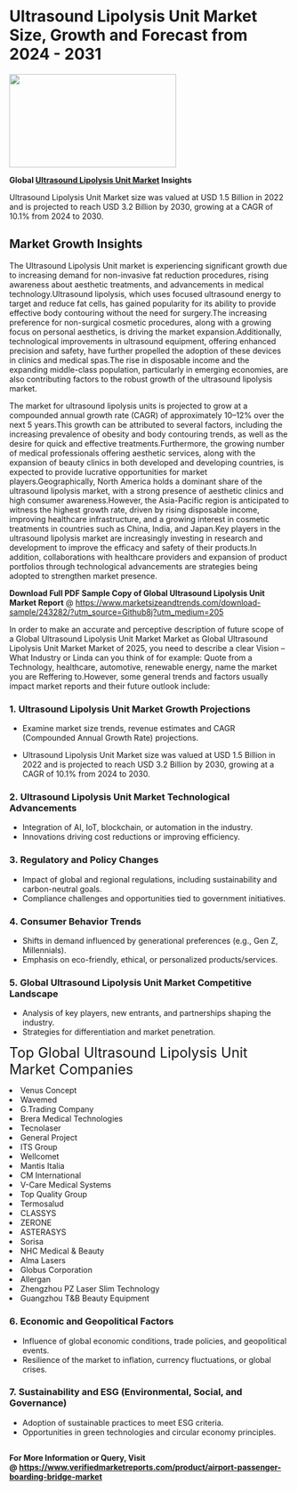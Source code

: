 <H1>Ultrasound Lipolysis Unit Market Size, Growth and Forecast from 2024 - 2031</H1><img class="aligncenter size-medium wp-image-584254" src="https://thirdeyenews.in/wp-content/uploads/2024/09/Global-Market-Research-300x168.jpeg" alt="" width="300" height="168" /><p><strong>Global&nbsp;<a href="https://www.marketsizeandtrends.com/download-sample/243282/?utm_source=Github8j?utm_medium=205">Ultrasound Lipolysis Unit Market</a> Insights</strong></p><p>Ultrasound Lipolysis Unit Market size was valued at USD 1.5 Billion in 2022 and is projected to reach USD 3.2 Billion by 2030, growing at a CAGR of 10.1% from 2024 to 2030.</p><p><h2>Market Growth Insights</h2> <p>The Ultrasound Lipolysis Unit market is experiencing significant growth due to increasing demand for non-invasive fat reduction procedures, rising awareness about aesthetic treatments, and advancements in medical technology.Ultrasound lipolysis, which uses focused ultrasound energy to target and reduce fat cells, has gained popularity for its ability to provide effective body contouring without the need for surgery.The increasing preference for non-surgical cosmetic procedures, along with a growing focus on personal aesthetics, is driving the market expansion.Additionally, technological improvements in ultrasound equipment, offering enhanced precision and safety, have further propelled the adoption of these devices in clinics and medical spas.The rise in disposable income and the expanding middle-class population, particularly in emerging economies, are also contributing factors to the robust growth of the ultrasound lipolysis market.</p> <p>The market for ultrasound lipolysis units is projected to grow at a compounded annual growth rate (CAGR) of approximately 10–12% over the next 5 years.This growth can be attributed to several factors, including the increasing prevalence of obesity and body contouring trends, as well as the desire for quick and effective treatments.Furthermore, the growing number of medical professionals offering aesthetic services, along with the expansion of beauty clinics in both developed and developing countries, is expected to provide lucrative opportunities for market players.Geographically, North America holds a dominant share of the ultrasound lipolysis market, with a strong presence of aesthetic clinics and high consumer awareness.However, the Asia-Pacific region is anticipated to witness the highest growth rate, driven by rising disposable income, improving healthcare infrastructure, and a growing interest in cosmetic treatments in countries such as China, India, and Japan.Key players in the ultrasound lipolysis market are increasingly investing in research and development to improve the efficacy and safety of their products.In addition, collaborations with healthcare providers and expansion of product portfolios through technological advancements are strategies being adopted to strengthen market presence.<p><span class=""><strong>Download Full PDF Sample Copy of Global Ultrasound Lipolysis Unit Market Report</strong> @ <a href="https://www.marketsizeandtrends.com/download-sample/243282/?utm_source=Github8j?utm_medium=205" target="_blank">https://www.marketsizeandtrends.com/download-sample/243282/?utm_source=Github8j?utm_medium=205</a></span></p><p>In order to make an accurate and perceptive description of future scope of a Global&nbsp;Ultrasound Lipolysis Unit Market Market as Global&nbsp;Ultrasound Lipolysis Unit Market Market of 2025, you need to describe a clear Vision &ndash; What Industry or Linda can you think of for example: Quote from a Technology, healthcare, automotive, renewable energy, name the market you are Reffering to.However, some general trends and factors usually impact market reports and their future outlook include:</p><h3>1.&nbsp;<strong>Ultrasound Lipolysis Unit Market Growth Projections</strong></h3><ul><li>Examine market size trends, revenue estimates and CAGR (Compounded Annual Growth Rate) projections.</li><li><p>Ultrasound Lipolysis Unit Market size was valued at USD 1.5 Billion in 2022 and is projected to reach USD 3.2 Billion by 2030, growing at a CAGR of 10.1% from 2024 to 2030.</p></li></ul><h3>2.&nbsp;<strong>Ultrasound Lipolysis Unit Market Technological Advancements</strong></h3><ul><li>Integration of AI, IoT, blockchain, or automation in the industry.</li><li>Innovations driving cost reductions or improving efficiency.</li></ul><h3>3.&nbsp;<strong>Regulatory and Policy Changes</strong></h3><ul><li>Impact of global and regional regulations, including sustainability and carbon-neutral goals.</li><li>Compliance challenges and opportunities tied to government initiatives.</li></ul><h3>4.&nbsp;<strong>Consumer Behavior Trends</strong></h3><ul><li>Shifts in demand influenced by generational preferences (e.g., Gen Z, Millennials).</li><li>Emphasis on eco-friendly, ethical, or personalized products/services.</li></ul><h3>5.&nbsp;<strong>Global Ultrasound Lipolysis Unit Market Competitive Landscape</strong></h3><ul><li>Analysis of key players, new entrants, and partnerships shaping the industry.</li><li>Strategies for differentiation and market penetration.</li></ul><p data-pm-slice="1 1 []"><span style="color: inherit; font-family: inherit; font-size: 25px;">Top Global Ultrasound Lipolysis Unit Market Companies</span></p><div class="" data-test-id=""><p><li>Venus Concept</li><li> Wavemed</li><li> G.Trading Company</li><li> Brera Medical Technologies</li><li> Tecnolaser</li><li> General Project</li><li> ITS Group</li><li> Wellcomet</li><li> Mantis Italia</li><li> CM International</li><li> V-Care Medical Systems</li><li> Top Quality Group</li><li> Termosalud</li><li> CLASSYS</li><li> ZERONE</li><li> ASTERASYS</li><li> Sorisa</li><li> NHC Medical & Beauty</li><li> Alma Lasers</li><li> Globus Corporation</li><li> Allergan</li><li> Zhengzhou PZ Laser Slim Technology</li><li> Guangzhou T&B Beauty Equipment</li></p></div><h3>6.&nbsp;<strong>Economic and Geopolitical Factors</strong></h3><ul><li>Influence of global economic conditions, trade policies, and geopolitical events.</li><li>Resilience of the market to inflation, currency fluctuations, or global crises.</li></ul><h3>7.&nbsp;<strong>Sustainability and ESG (Environmental, Social, and Governance)</strong></h3><ul><li>Adoption of sustainable practices to meet ESG criteria.</li><li>Opportunities in green technologies and circular economy principles.</li></ul><h2><strong style="font-size: 14px;">For More Information or Query, Visit @&nbsp;</strong><a style="background-color: #ffffff; font-size: 14px;" href="https://www.marketsizeandtrends.com/report/ultrasound-lipolysis-unit-market/" target="_blank">https://www.verifiedmarketreports.com/product/airport-passenger-boarding-bridge-market</a></h2>